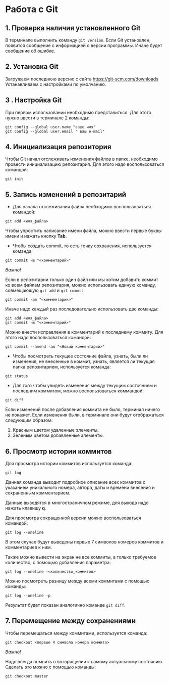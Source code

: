 # Работа с Git

## 1. Проверка наличия установленного Git 
В терминале выполнить команду `git version`.
Если Git установлен, появится сообщение с информацией о версии программы. Иначе будет сообщение об ошибке.

## 2. Установка Git
Загружаем последнюю версию с сайта 
https://git-scm.com/downloads 
Устанавливаем с настройками по умолчанию.

## 3 . Настройка Git
При первом использовании необходимо представиться. Для этого нужно ввести в терминале 2 команды:
```
git config --global user.name "ваше имя"
git config --global user.email " ваш e-mail"
```
## 4. Инициализация репозитория
Чтобы Git начал отслеживать изменения файлов в папке, необходимо провести инициализацию репозитария. Для этого надо воспользоваться командой:
```
git init
```
## 5. Запись изменений в репозитарий
* Для начала отслеживания файла необходимо воспользоваться командой:
```
git add <имя_файла>
```
Чтобы упростить написание имени файла, можно ввести первые буквы имени и нажать кнопку **Tab**.

* Чтобы создать commit, то есть точку сохранения, используется команда:
```
git commit -m "<комментарий>"
```
*Важно!* 

Если в репозитарии только один файл или мы хотим добавить коммит ко всем файлам репозитария, можно использовать единую команду, совмещающую `git add` и `git commit`:
```
git commit -am "<комментарий>"
```
Иначе надо каждый раз последовательно использовать две команды:
```
git add <имя_файла>
git commit -m "<комментарий>"
```
Можно внести исправления в комментарий к последнему коммиту. Для этого надо воспользоваться командой:
```
git commit --amend -am "<Новый комментарий>"
```
* Чтобы посмотреть текущее состояние файла, узнать, были ли изменения, не внесенные в коммит, узнать, является ли текущая папка репозитарием, используется команда:
```
git status
```
* Для того чтобы увидеть изменения между текущим состоянием и последним коммитом, можно воспользоваться коммандой:
```
git diff
```
Если изменений после добавления коммита не было, терминал ничего не покажет. Если изменения были, в терминале они будут отображаться следующим образом:
1. Красным цветом удаленные элементы.
2. Зеленым цветом добавленные элементы.
## 6. Просмотр истории коммитов
Для просмотра истории коммитов используется команда:
```
git log
```
Данная команда выводит подробное описание всех коммитов с указанием уникального номера, автора, даты и времени внесения и сохраненным комментарием.

Данные выводятся в многостраничном режиме, для выхода надо нажать клавишу **q**.

Для просмотра сокращенной версии можно воспользоваться командой:
```
git log --oneline
```
В этом случае будут выведены первые 7 символов номеров коммитов и комментариев к ним.

Также можно вывести на экран не все коммиты, а только требуемое количество, с помощью добавления параметра:
```
git log --oneline -<количество_коммитов>
```
Можно посмотреть разницу между всеми коммитами с помощью команды:
```
git log --oneline -p
```
Результат будет показан аналогично команде `git diff`.
## 7. Перемещение между сохранениями
Чтобы перемещаться между коммитами, используется команда:
```
git checkout <первые 4 символа номера коммита>
```
*Важно!*

Надо всегда помнить о возвращении к самому актуальному состоянию. Сделать это можно с помощью команды:
```
git checkout master
```


